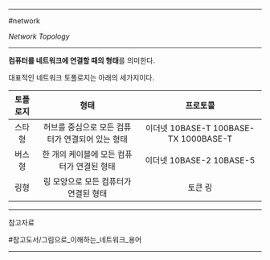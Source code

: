 
---

#network 

*Network Topology*

---

**컴퓨터를 네트워크에 연결할 때의 형태**를 의미한다.

대표적인 네트워크 토폴로지는 아래의 세가지이다.

| 토폴로지 |                       형태                       |               프로토콜                |
|:--------:|:------------------------------------------------:|:-------------------------------------:|
|  스타형  | 허브를 중심으로 모든 컴퓨터가 연결되어 있는 형태 | 이더넷 10BASE-T 100BASE-TX 1000BASE-T |
|  버스형  |    한 개의 케이블에 모든 컴퓨터가 연결된 형태    |       이더넷 10BASE-2 10BASE-5        |
|   링형   |      링 모양으로 모든 컴퓨터가 연결된 형태       |                토큰 링                |

---

참고자료

#참고도서/그림으로_이해하는_네트워크_용어

---